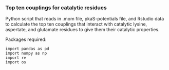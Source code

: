 ### Top ten couplings for catalytic residues
Python script that reads in .mom file, pkaS-potentials file, and Rstudio data to calculate the top ten couplings that interact with catalytic lysine, aspertate, and glutamate residues to give them their catalytic properties. 

Packages required:
```
import pandas as pd
import numpy as np
import re
import os
```
